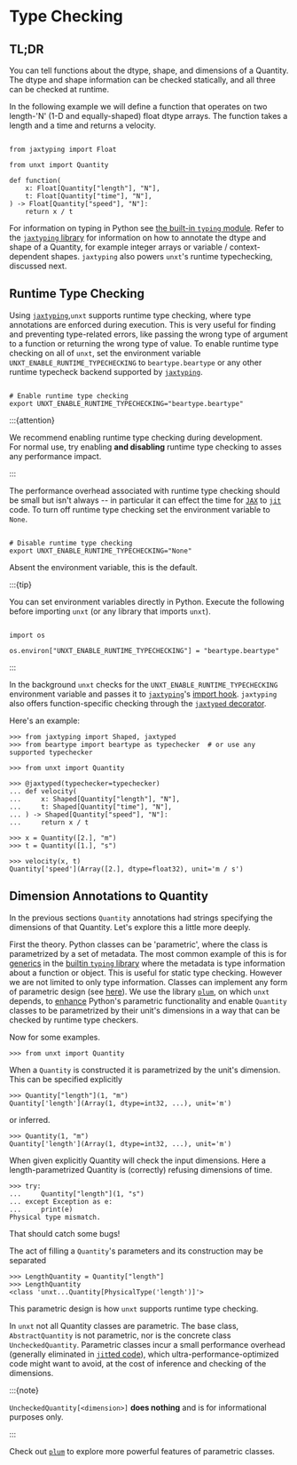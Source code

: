 # Type Checking

[typing-Generics-link]:
  https://typing.readthedocs.io/en/latest/spec/generics.html#generics
[typing-link]: https://docs.python.org/3/library/typing.html
[jaxtyping-link]: https://pypi.org/project/jaxtyping/
[JAX-link]: https://jax.readthedocs.io/en/latest/quickstart.html
[JAX-jit-link]:
  https://jax.readthedocs.io/en/latest/_autosummary/jax.jit.html#jax.jit
[plum-link]: https://pypi.org/project/plum-dispatch/

## TL;DR

You can tell functions about the dtype, shape, and dimensions of a Quantity. The
dtype and shape information can be checked statically, and all three can be
checked at runtime.

In the following example we will define a function that operates on two
length-'N' (1-D and equally-shaped) float dtype arrays. The function takes a
length and a time and returns a velocity.

```{code-block} python

from jaxtyping import Float

from unxt import Quantity

def function(
    x: Float[Quantity["length"], "N"],
    t: Float[Quantity["time"], "N"],
) -> Float[Quantity["speed"], "N"]:
    return x / t

```

For information on typing in Python see [the built-in `typing`
module][typing-link]. Refer to the [`jaxtyping` library][jaxtyping-link] for
information on how to annotate the dtype and shape of a Quantity, for example
integer arrays or variable / context-dependent shapes. `jaxtyping` also powers
`unxt`'s runtime typechecking, discussed next.

## Runtime Type Checking

Using [`jaxtyping`][jaxtyping-link],`unxt` supports runtime type checking, where
type annotations are enforced during execution. This is very useful for finding
and preventing type-related errors, like passing the wrong type of argument to a
function or returning the wrong type of value. To enable runtime type checking
on all of `unxt`, set the environment variable
`UNXT_ENABLE_RUNTIME_TYPECHECKING` to `beartype.beartype` or any other runtime
typecheck backend supported by [`jaxtyping`][jaxtyping-link].

```{code-block} bash

# Enable runtime type checking
export UNXT_ENABLE_RUNTIME_TYPECHECKING="beartype.beartype"

```

:::{attention}

We recommend enabling runtime type checking during development. <br> For normal
use, try enabling **and disabling** runtime type checking to asses any
performance impact.

:::

The performance overhead associated with runtime type checking should be small
but isn't always -- in particular it can effect the time for [`JAX`][JAX-link]
to [`jit`][JAX-jit-link] code. To turn off runtime type checking set the
environment variable to `None`.

```{code-block} bash

# Disable runtime type checking
export UNXT_ENABLE_RUNTIME_TYPECHECKING="None"

```

Absent the environment variable, this is the default.

:::{tip}

You can set environment variables directly in Python. Execute the following
before importing `unxt` (or any library that imports `unxt`).

```{code-block} python

import os

os.environ["UNXT_ENABLE_RUNTIME_TYPECHECKING"] = "beartype.beartype"

```

:::

In the background `unxt` checks for the `UNXT_ENABLE_RUNTIME_TYPECHECKING`
environment variable and passes it to [`jaxtyping`][jaxtyping-link]'s
[import hook](https://docs.kidger.site/jaxtyping/api/runtime-type-checking/#jaxtyping.install_import_hook).
`jaxtyping` also offers function-specific checking through the
[`jaxtyped` decorator](https://docs.kidger.site/jaxtyping/api/runtime-type-checking/#jaxtyping.jaxtyped).

Here's an example:

```{code-block} python
>>> from jaxtyping import Shaped, jaxtyped
>>> from beartype import beartype as typechecker  # or use any supported typechecker

>>> from unxt import Quantity

>>> @jaxtyped(typechecker=typechecker)
... def velocity(
...     x: Shaped[Quantity["length"], "N"],
...     t: Shaped[Quantity["time"], "N"],
... ) -> Shaped[Quantity["speed"], "N"]:
...     return x / t

>>> x = Quantity([2.], "m")
>>> t = Quantity([1.], "s")

>>> velocity(x, t)
Quantity['speed'](Array([2.], dtype=float32), unit='m / s')

```

## Dimension Annotations to Quantity

In the previous sections `Quantity` annotations had strings specifying the
dimensions of that Quantity. Let's explore this a little more deeply.

First the theory. Python classes can be 'parametric', where the class is
parametrized by a set of metadata. The most common example of this is for
[generics][typing-Generics-link] in the [builtin `typing` library][typing-link]
where the metadata is type information about a function or object. This is
useful for static type checking. However we are not limited to only type
information. Classes can implement any form of parametric design (see
[here](https://docs.python.org/3/reference/datamodel.html#object.__class_getitem__)).
We use the library [`plum`][plum-link], on which `unxt` depends, to
[enhance](https://beartype.github.io/plum/parametric.html) Python's parametric
functionality and enable `Quantity` classes to be parametrized by their unit's
dimensions in a way that can be checked by runtime type checkers.

Now for some examples.

```{code-block} python
>>> from unxt import Quantity
```

When a `Quantity` is constructed it is parametrized by the unit's dimension.
This can be specified explicitly

```{code-block}
>>> Quantity["length"](1, "m")
Quantity['length'](Array(1, dtype=int32, ...), unit='m')
```

or inferred.

```{code-block}
>>> Quantity(1, "m")
Quantity['length'](Array(1, dtype=int32, ...), unit='m')
```

When given explicitly Quantity will check the input dimensions. Here a
length-parametrized Quantity is (correctly) refusing dimensions of time.

```{code-block} python
>>> try:
...     Quantity["length"](1, "s")
... except Exception as e:
...     print(e)
Physical type mismatch.
```

That should catch some bugs!

The act of filling a `Quantity`'s parameters and its construction may be
separated

```{code-block} python
>>> LengthQuantity = Quantity["length"]
>>> LengthQuantity
<class 'unxt...Quantity[PhysicalType('length')]'>
```

This parametric design is how `unxt` supports runtime type checking.

In `unxt` not all Quantity classes are parametric. The base class,
`AbstractQuantity` is not parametric, nor is the concrete class
`UncheckedQuantity`. Parametric classes incur a small performance overhead
(generally eliminated in [`jit`ted code][JAX-jit-link]), which
ultra-performance-optimized code might want to avoid, at the cost of inference
and checking of the dimensions.

:::{note}

`UncheckedQuantity[<dimension>]` **does nothing** and is for informational
purposes only.

:::

Check out [`plum`](https://beartype.github.io/plum/parametric.html) to explore
more powerful features of parametric classes.
